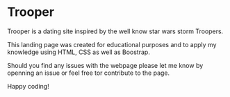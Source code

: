 # Trooper
Trooper is a dating site inspired by the well know star wars storm Troopers. 

This landing page was created for educational purposes and to apply my knowledge using HTML, CSS as well as Boostrap.
 
 Should you find any issues with the webpage please let me know by openning an issue or feel free tor contribute to the page.

 Happy coding!